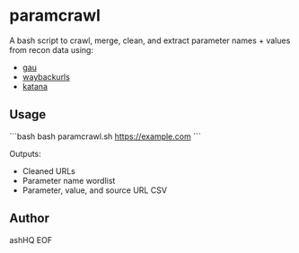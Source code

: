 # paramcrawl

A bash script to crawl, merge, clean, and extract parameter names + values from recon data using:

- [gau](https://github.com/lc/gau)
- [waybackurls](https://github.com/tomnomnom/waybackurls)
- [katana](https://github.com/projectdiscovery/katana)

## Usage

\`\`\`bash
bash paramcrawl.sh https://example.com
\`\`\`

Outputs:
- Cleaned URLs
- Parameter name wordlist
- Parameter, value, and source URL CSV

## Author

ashHQ
EOF
